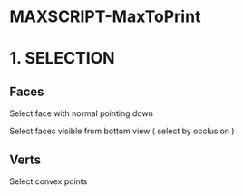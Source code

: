 # MAXSCRIPT-MaxToPrint

 # 1. SELECTION

## Faces
Select face with normal pointing down

Select faces visible from bottom view ( select by occlusion )

## Verts

Select convex points